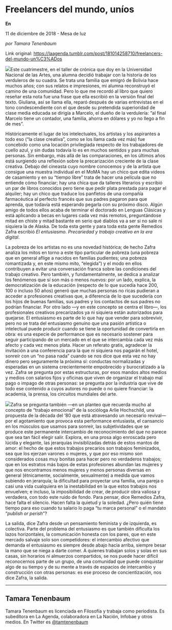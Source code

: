 # Freelancers del mundo, uníos

**En**

11 de diciembre de 2018 - Mesa de luz

_por Tamara Tenenbaum_

Link original: https://laagenda.tumblr.com/post/181014258710/freelancers-del-mundo-un%C3%ADos

![](https://64.media.tumblr.com/90751609ea54496683cb51de6b2df8db/tumblr_inline_pjkv02kQkG1t6q87u_500.jpg)Este cuatrimestre, en el taller de crónica que doy en la Universidad Nacional de las Artes, una alumna decidió trabajar con la historia de los verduleros de su cuadra. Se trata una familia que emigró de Bolivia hace muchos años; con sus relatos e impresiones, mi alumna reconstruyó el camino de una comunidad. Pero lo que me recordó al libro que quiero reseñar esta nota fue una frase que ella escribió en la versión final del texto. Giuliana, así se llama ella, reparó después de varias entrevistas en el tono condescendiente con el que desde su pretendida superioridad de clase media educada se dirigía a Marcelo, el dueño de la verdulería: “al final Marcelo tiene un contador, una familia, ahorra en dólares y yo no llego a fin de mes”.


Históricamente el lugar de los intelectuales, los artistas y los aspirantes a todo eso (“la clase creativa”, como se los llama cada vez más) fue concebido como una locación privilegiada respecto de los trabajadores de cuello azul, y sin dudas todavía lo es en muchos sentidos y para muchas personas. Sin embargo, más allá de las comparaciones, en los últimos años está surgiendo una reflexión sobre la precarización creciente de la clase creativa. Debajo del cineasta cuyo nombre conocemos y de la artista que consigue una muestra individual en el MoMA hay un chico que edita videos de casamiento y en su “tiempo libre” trata de hacer una película que no entiende cómo financiar; hay una chica que da talleres literarios y escribió un par de libros conocidos pero tiene que pedir plata prestada para pagar el alquiler; hay un chico que traduce los panfletos de una compañía farmacéutica al perfecto francés que sus padres pagaron para que aprenda, que todavía está esperando pegarla con su próximo disco. Algún amigo de todos ellos acaba de terminar el doctorado en Lenguas Clásicas y está aplicando a becas en lugares cada vez más remotos, preguntándose mitad en chiste y mitad bastante en serio qué diablos va a ser si no sale ni siquiera la de Alaska. De toda esta gente y para toda esta gente Remedios Zafra escribió *El entusiasmo. Precariedad y trabajo creativo en la era digital*.


La pobreza de los artistas no es una novedad histórica; de hecho Zafra analiza los mitos en torno a este tipo particular de pobreza (una pobreza que en general aflige a nacidos en familias pudientes; una pobreza romantizada y, en este mismo mito, “elegida”) y el modo en ellos contribuyen a evitar una conversación franca sobre las condiciones del trabajo creativo. Pero también, y fundamentalmente, se dedica a analizar los fenómenos que sí son más o menos nuevos: por un lado, explica, la democratización de la educación (respecto de lo que sucedía hace 200, 100 o incluso 50 años) generó que muchas personas no ricas pudieran a acceder a profesiones creativas que, a diferencia de lo que sucedería con los hijos de buenas familias, sus padres y los contactos de sus padres no podrían financiar. Por otro lado —y en este concepto se centra el libro—, los profesionales creativos precarizados ya ni siquiera están autorizados para quejarse. El entusiasmo es parte de lo que hay que vender para sobrevivir, pero no se trata del entusiasmo genuino que una pasión artística o intelectual puede producir cuando se tiene la oportunidad de convertirla en obra: es una especie de performance que es necesario sostener para seguir participando de un mercado en el que se intercambia cada vez más afecto y cada vez menos plata. Hacer un referato gratis, agradecer la invitación a una conferencia para la que ni siquiera nos pagarán el hotel, sonreír con un “no pasa nada” cuando se nos dice que esta vez no hay dinero pero seguramente la próxima sí: conductas normalizadas y esperadas en un sistema crecientemente empobrecido y burocratizado a la vez. Zafra se pregunta por estas estructuras, por esos mandos altos medios y medios con salarios fijos y oficinas que viven de organizar el trabajo mal pago o impago de otras personas: se pregunta por la industria que vive de todo ese contenido a cuyos autores no puede o no quiere financiar: la academia, la prensa, los circuitos mundiales del arte. 


![](https://64.media.tumblr.com/d9994c3bee7fe6662f51c8f265b0e04e/tumblr_inline_pjkv03xw9k1t6q87u_250.png)Zafra se pregunta también —en un planteo que recuerda mucho al concepto de “trabajo emocional” de la socióloga Arlie Hochschild, una propuesta de la década del ‘80 que está atravesando un necesario revival— por el agotamiento que provoca esta performance entusiasta, el cansancio en los músculos que usamos para sonreír, las subjetividades que se produce este permanente intercambio de reconocimiento del que no parece que sea tan fácil elegir salir. Explora, en una prosa algo enroscada pero lúcida y elegante, las jerarquías invisiblizadas detrás de estos mantos de amor: el hecho de que estos trabajos precarios son trabajos feminizados, sea que los ejerzan varones o mujeres, y que por eso mismo son considerados cosas muy bonitas para hacer pero no verdaderos trabajos; que en los estratos más bajos de estas profesiones abundan las mujeres y que nos encontramos menos mujeres y menos personas diversas en general (étnicamente, socialmente, sexualmente) a medida que vamos subiendo en jerarquía; la dificultad para proyectar una familia, una pareja o casi una vida cualquiera en la inestabilidad en la que estos trabajos nos envuelven; e incluso, la imposibilidad de crear, de producir obra valiosa y verdadera, con todo este ruido de fondo. Para pensar, dice Remedios Zafra, hace falta el silencio. Hacen falta la quietud y la soledad. ¿Pero quién tiene tiempo para eso cuando tu salario lo paga “tu marca personal” o el mandato “*publish or perish*”?


La salida, dice Zafra desde un pensamiento feminista y de izquierda, es colectiva. Parte del problema del entusiasmo es que también dificulta los lazos horizontales, la comunicación honesta con los pares, que en este mercado salvaje solo son competidores: el intercambio afectivo que demanda el entusiasmo es siempre desde abajo hacia arriba, siempre besar la mano que se niega a darte comer. A quienes trabajan solos y solas en sus casas, sin horarios ni almuerzos compartidos, se nos puede hacer difícil reconocernos parte de un grupo, de una comunidad que puede conquistar algo de su tiempo y de su mente a través de espacios de intercambio y construcción con otras personas: es ese proceso de concientización, nos dice Zafra, la salida. 




---

 Tamara Tenenbaum
-----------------

 Tamara Tenenbaum es licenciada en Filosofía y trabaja como periodista. Es subeditora en La Agenda, colaboradora en La Nación, Infobae y otros medios. En Twitter es [@tamtenenbaum](https://twitter.com/tamtenenbaum) 

